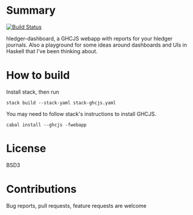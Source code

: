 # Summary

[![Build Status](https://travis-ci.org/j-mueller/hldb.svg?branch=master)](https://travis-ci.org/j-mueller/hldb)

hledger-dashboard, a GHCJS webapp with reports for your hledger journals. Also a playground for some ideas around dashboards and UIs in Haskell that I've been thinking about.

# How to build
Install stack, then run
```
stack build --stack-yaml stack-ghcjs.yaml
```

You may need to follow stack's instructions to install GHCJS.

```
cabal install --ghcjs -fwebapp
```

# License

BSD3

# Contributions

Bug reports, pull requests, feature requests are welcome
